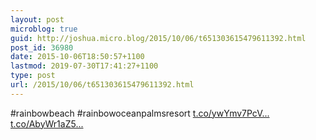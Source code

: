 ```yaml
---
layout: post
microblog: true
guid: http://joshua.micro.blog/2015/10/06/t651303615479611392.html
post_id: 36980
date: 2015-10-06T18:50:57+1100
lastmod: 2019-07-30T17:41:27+1100
type: post
url: /2015/10/06/t651303615479611392.html
---
```

#rainbowbeach #rainbowoceanpalmsresort [t.co/ywYmv7PcV...](http://t.co/ywYmv7PcVB) [t.co/AbyWr1aZ5...](http://t.co/AbyWr1aZ5q)
